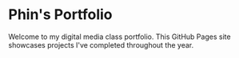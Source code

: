 # Phin's Portfolio

Welcome to my digital media class portfolio. This GitHub Pages site showcases projects I've completed throughout the year.


